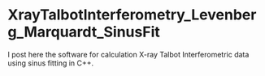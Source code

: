 # XrayTalbotInterferometry_Levenberg_Marquardt_SinusFit
I post here the software for calculation X-ray Talbot Interferometric data using sinus fitting in C++.
